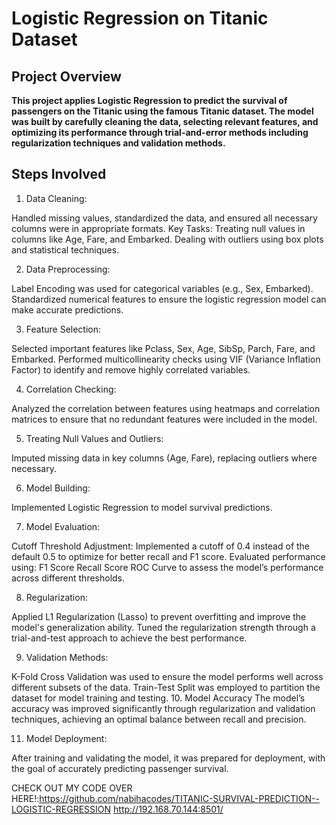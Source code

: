 
<h1>Logistic Regression on Titanic Dataset</h1>
<h2>Project Overview</h2>
<b>This project applies Logistic Regression to predict the survival of passengers on the Titanic using the famous Titanic dataset. The model was built by carefully cleaning the data, selecting relevant features, and optimizing its performance through trial-and-error methods including regularization techniques and validation methods.</b>

<h2>Steps Involved</h2>

1. Data Cleaning:

Handled missing values, standardized the data, and ensured all necessary columns were in appropriate formats.
Key Tasks:
Treating null values in columns like Age, Fare, and Embarked.
Dealing with outliers using box plots and statistical techniques.

2. Data Preprocessing:

Label Encoding was used for categorical variables (e.g., Sex, Embarked).
Standardized numerical features to ensure the logistic regression model can make accurate predictions.

3. Feature Selection:

Selected important features like Pclass, Sex, Age, SibSp, Parch, Fare, and Embarked.
Performed multicollinearity checks using VIF (Variance Inflation Factor) to identify and remove highly correlated variables.

4. Correlation Checking:

Analyzed the correlation between features using heatmaps and correlation matrices to ensure that no redundant features were included in the model.

5. Treating Null Values and Outliers:

Imputed missing data in key columns (Age, Fare), replacing outliers where necessary.

6. Model Building:

Implemented Logistic Regression to model survival predictions.

7. Model Evaluation:

Cutoff Threshold Adjustment: Implemented a cutoff of 0.4 instead of the default 0.5 to optimize for better recall and F1 score.
Evaluated performance using:
F1 Score
Recall Score
ROC Curve to assess the model’s performance across different thresholds.

8. Regularization:

Applied L1 Regularization (Lasso) to prevent overfitting and improve the model's generalization ability.
Tuned the regularization strength through a trial-and-test approach to achieve the best performance.

9. Validation Methods:

K-Fold Cross Validation was used to ensure the model performs well across different subsets of the data.
Train-Test Split was employed to partition the dataset for model training and testing.
10. Model Accuracy
The model’s accuracy was improved significantly through regularization and validation techniques, achieving an optimal balance between recall and precision.

11. Model Deployment:

After training and validating the model, it was prepared for deployment, with the goal of accurately predicting passenger survival.

CHECK OUT MY CODE OVER HERE!:https://github.com/nabihacodes/TITANIC-SURVIVAL-PREDICTION--LOGISTIC-REGRESSION
http://192.168.70.144:8501/
